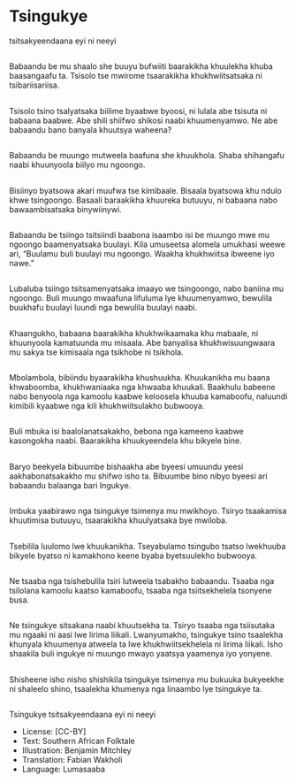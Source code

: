 # Tsingukye
tsitsakyeendaana
eyi ni neeyi

##
Babaandu be mu shaalo she
buuyu bufwiiti baarakikha
khuulekha khuba baasangaafu
ta.
Tsisolo tse mwirome tsaarakikha
khukhwiitsatsaka ni
tsibariisariisa.


##
Tsisolo tsino tsalyatsaka biilime
byaabwe byoosi, ni lulala abe
tsisuta ni babaana baabwe.
Abe shili shiifwo shikosi naabi
khuumenyamwo. Ne abe
babaandu bano banyala
khuutsya waheena?


##
Babaandu be muungo
mutweela baafuna she
khuukhola.
Shaba shihangafu naabi
khuunyoola biilyo mu ngoongo.


##
Bisiinyo byatsowa akari muufwa
tse kimibaale.
Bisaala byatsowa khu ndulo
khwe tsingoongo.
Basaali baraakikha khuureka
butuuyu, ni babaana nabo
bawaambisatsaka binywiinywi.


##
Babaandu be tsiingo tsitsiindi
baabona isaambo isi be
muungo mwe mu ngoongo
baamenyatsaka buulayi. Kila
umuseetsa alomela umukhasi
weewe ari, “Buulamu buli
buulayi mu ngoongo. Waakha
khukhwiitsa ibweene iyo nawe.”


##
Lubaluba tsiingo
tsitsamenyatsaka imaayo we
tsingoongo, nabo baniina mu
ngoongo. Buli muungo
mwaafuna lifuluma lye
khuumenyamwo, bewulila
buukhafu buulayi luundi nga
bewulila buulayi naabi.


##
Khaangukho, babaana
baarakikha khukhwikaamaka
khu mabaale, ni khuunyoola
kamatuunda mu misaala. Abe
banyalisa khukhwisuungwaara
mu sakya tse kimisaala nga
tsikhobe ni tsikhola.


##
Mbolambola, bibiindu
byaarakikha khushuukha.
Khuukanikha mu baana
khwaboomba, khukhwaniaaka
nga khwaaba khuukali.
Baakhulu babeene nabo
benyoola nga kamoolu kaabwe
keloosela khuuba kamaboofu,
naluundi kimibili kyaabwe nga
kili khukhwiitsulakho bubwooya.


##
Buli mbuka isi
baalolanatsakakho, bebona nga
kameeno kaabwe kasongokha
naabi. Baarakikha
khuukyeendela khu bikyele
bine.


##
Baryo beekyela bibuumbe
bishaakha abe byeesi umuundu
yeesi aakhabonatsakakho mu
shifwo isho ta.
Bibuumbe bino nibyo byeesi ari
babaandu balaanga bari
Ingukye.


##
Imbuka yaabirawo nga
tsingukye tsimenya mu
mwikhoyo. Tsiryo tsaakamisa
khuutimisa butuuyu,
tsaarakikha khuulyatsaka bye
mwiloba.


##
Tsebilila luulomo lwe khuukanikha. Tseyabulamo tsingubo
tsatso lwekhuuba bikyele byatso ni kamakhono keene
byaba byetsuulekho bubwooya.


##
Ne tsaaba nga tsishebulila tsiri
lutweela tsabakho babaandu.
Tsaaba nga tsilolana kamoolu
kaatso kamaboofu, tsaaba nga
tsiitsekhelela tsonyene busa.


##
Ne tsingukye sitsakana naabi
khuutsekha ta. Tsiryo tsaaba
nga tsiisutaka mu ngaaki ni aasi
lwe lirima liikali.
Lwanyumakho, tsingukye tsino
tsaalekha khunyala khuumenya
atweela ta lwe
khukhwiitsekhelela ni lirima
liikali. Isho shaakila buli ingukye
ni muungo mwayo yaatsya
yaamenya iyo yonyene.


##
Shisheene isho nisho shishikila tsingukye tsimenya mu bukuuka bukyeekhe ni
shaleelo shino, tsaalekha khumenya nga linaambo lye tsingukye ta.


##
Tsingukye tsitsakyeendaana eyi ni
neeyi
* License: [CC-BY]
* Text: Southern African Folktale
* Illustration: Benjamin Mitchley
* Translation: Fabian Wakholi
* Language: Lumasaaba
